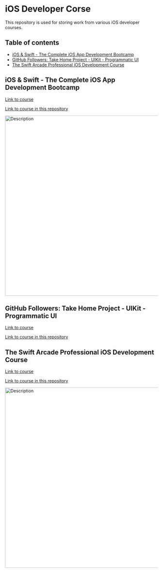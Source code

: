 # iOS Developer Corse
This repository is used for storing work from various iOS developer courses.

## Table of contents
- [iOS & Swift - The Complete iOS App Development Bootcamp](#ios--swift---the-complete-ios-app-development-bootcamp)
- [GitHub Followers: Take Home Project - UIKit - Programmatic UI](#github-followers-take-home-project---uikit---programmatic-ui)
- [The Swift Arcade Professional iOS Development Course](#the-swift-arcade-professional-ios-development-course)

## iOS & Swift - The Complete iOS App Development Bootcamp
[Link to course](https://www.udemy.com/course/ios-13-app-development-bootcamp/?couponCode=KEEPLEARNING)

[Link to course in this repository]()

<img  src="https://github.com/patinya2001/iOS-Developer-Corses/assets/149204731/90d5183f-b0a0-4c1b-9573-1ee4c9dc1e21"  alt="Description"  width="800"  height="595">

## GitHub Followers: Take Home Project - UIKit - Programmatic UI
[Link to course](https://www.youtube.com/watch?v=JzngncpZLuw&t=3478s)

[Link to course in this repository](Take%20Home%20Project%20-%20UIKit%20-%20Programmatic%20UI/)

## The Swift Arcade Professional iOS Development Course
[Link to course](https://www.udemy.com/course/the-swift-arcade-professional-ios-development-course-uikit/?referralCode=2A5FFBFFF1F8013C3271&couponCode=KEEPLEARNING)

[Link to course in this repository](The%20Swift%20Arcade%20Professional%20iOS%20Development%20Course/)

<img  src="https://github.com/patinya2001/iOS-Developer-Corses/assets/149204731/9b577b42-7e30-4522-bb53-7e694d081ab5"  alt="Description"  width="800"  height="595">
